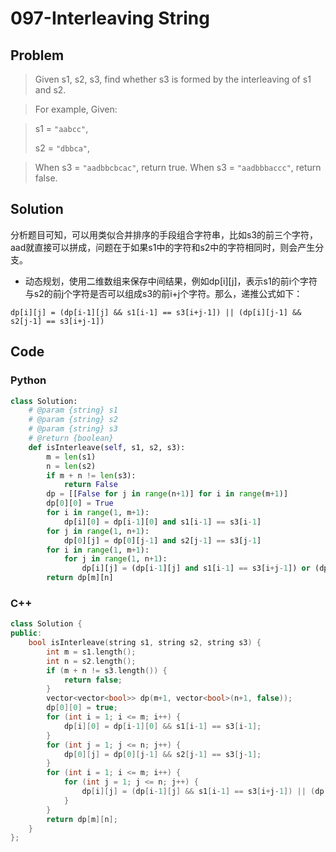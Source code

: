 # 097-Interleaving String

## Problem

> Given s1, s2, s3, find whether s3 is formed by the interleaving of s1 and s2.

> For example,
Given:

> s1 = `"aabcc"`,
> 
> s2 = `"dbbca"`,

> When s3 = `"aadbbcbcac"`, return true.
> When s3 = `"aadbbbaccc"`, return false.

## Solution

分析题目可知，可以用类似合并排序的手段组合字符串，比如s3的前三个字符，aad就直接可以拼成，问题在于如果s1中的字符和s2中的字符相同时，则会产生分支。

- 动态规划，使用二维数组来保存中间结果，例如dp[i][j]，表示s1的前i个字符与s2的前j个字符是否可以组成s3的前i+j个字符。那么，递推公式如下：

`dp[i][j] = (dp[i-1][j] && s1[i-1] == s3[i+j-1]) || (dp[i][j-1] && s2[j-1] == s3[i+j-1])`

## Code

### Python

```python
class Solution:
    # @param {string} s1
    # @param {string} s2
    # @param {string} s3
    # @return {boolean}
    def isInterleave(self, s1, s2, s3):
        m = len(s1)
        n = len(s2)
        if m + n != len(s3):
            return False
        dp = [[False for j in range(n+1)] for i in range(m+1)]
        dp[0][0] = True
        for i in range(1, m+1):
            dp[i][0] = dp[i-1][0] and s1[i-1] == s3[i-1]
        for j in range(1, n+1):
            dp[0][j] = dp[0][j-1] and s2[j-1] == s3[j-1]
        for i in range(1, m+1):
            for j in range(1, n+1):
                dp[i][j] = (dp[i-1][j] and s1[i-1] == s3[i+j-1]) or (dp[i][j-1] and s2[j-1] == s3[i+j-1])
        return dp[m][n]
```

### C++

```cpp
class Solution {
public:
    bool isInterleave(string s1, string s2, string s3) {
        int m = s1.length();
        int n = s2.length();
        if (m + n != s3.length()) {
            return false;
        }
        vector<vector<bool>> dp(m+1, vector<bool>(n+1, false));
        dp[0][0] = true;
        for (int i = 1; i <= m; i++) {
            dp[i][0] = dp[i-1][0] && s1[i-1] == s3[i-1];
        }
        for (int j = 1; j <= n; j++) {
            dp[0][j] = dp[0][j-1] && s2[j-1] == s3[j-1];
        }
        for (int i = 1; i <= m; i++) {
            for (int j = 1; j <= n; j++) {
                dp[i][j] = (dp[i-1][j] && s1[i-1] == s3[i+j-1]) || (dp[i][j-1] && s2[j-1] == s3[i+j-1]);
            }
        }
        return dp[m][n];
    }
};
```